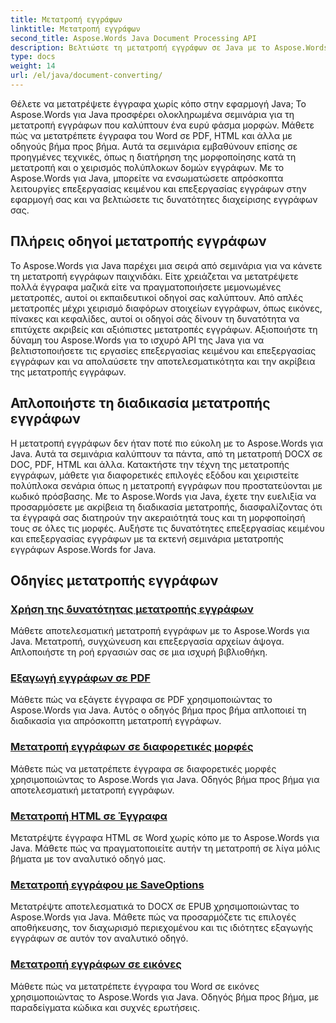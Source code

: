 ```yaml
---
title: Μετατροπή εγγράφων
linktitle: Μετατροπή εγγράφων
second_title: Aspose.Words Java Document Processing API
description: Βελτιώστε τη μετατροπή εγγράφων σε Java με το Aspose.Words! Μάθετε αναλυτικούς οδηγούς για την επεξεργασία κειμένου και την επεξεργασία εγγράφων
type: docs
weight: 14
url: /el/java/document-converting/
---
```


Θέλετε να μετατρέψετε έγγραφα χωρίς κόπο στην εφαρμογή Java; Το Aspose.Words για Java προσφέρει ολοκληρωμένα σεμινάρια για τη μετατροπή εγγράφων που καλύπτουν ένα ευρύ φάσμα μορφών. Μάθετε πώς να μετατρέπετε έγγραφα του Word σε PDF, HTML και άλλα με οδηγούς βήμα προς βήμα. Αυτά τα σεμινάρια εμβαθύνουν επίσης σε προηγμένες τεχνικές, όπως η διατήρηση της μορφοποίησης κατά τη μετατροπή και ο χειρισμός πολύπλοκων δομών εγγράφων. Με το Aspose.Words για Java, μπορείτε να ενσωματώσετε απρόσκοπτα λειτουργίες επεξεργασίας κειμένου και επεξεργασίας εγγράφων στην εφαρμογή σας και να βελτιώσετε τις δυνατότητες διαχείρισης εγγράφων σας.

## Πλήρεις οδηγοί μετατροπής εγγράφων

Το Aspose.Words για Java παρέχει μια σειρά από σεμινάρια για να κάνετε τη μετατροπή εγγράφων παιχνιδάκι. Είτε χρειάζεται να μετατρέψετε πολλά έγγραφα μαζικά είτε να πραγματοποιήσετε μεμονωμένες μετατροπές, αυτοί οι εκπαιδευτικοί οδηγοί σας καλύπτουν. Από απλές μετατροπές μέχρι χειρισμό διαφόρων στοιχείων εγγράφων, όπως εικόνες, πίνακες και κεφαλίδες, αυτοί οι οδηγοί σάς δίνουν τη δυνατότητα να επιτύχετε ακριβείς και αξιόπιστες μετατροπές εγγράφων. Αξιοποιήστε τη δύναμη του Aspose.Words για το ισχυρό API της Java για να βελτιστοποιήσετε τις εργασίες επεξεργασίας κειμένου και επεξεργασίας εγγράφων και να απολαύσετε την αποτελεσματικότητα και την ακρίβεια της μετατροπής εγγράφων.

## Απλοποιήστε τη διαδικασία μετατροπής εγγράφων

Η μετατροπή εγγράφων δεν ήταν ποτέ πιο εύκολη με το Aspose.Words για Java. Αυτά τα σεμινάρια καλύπτουν τα πάντα, από τη μετατροπή DOCX σε DOC, PDF, HTML και άλλα. Κατακτήστε την τέχνη της μετατροπής εγγράφων, μάθετε για διαφορετικές επιλογές εξόδου και χειριστείτε πολύπλοκα σενάρια όπως η μετατροπή εγγράφων που προστατεύονται με κωδικό πρόσβασης. Με το Aspose.Words για Java, έχετε την ευελιξία να προσαρμόσετε με ακρίβεια τη διαδικασία μετατροπής, διασφαλίζοντας ότι τα έγγραφά σας διατηρούν την ακεραιότητά τους και τη μορφοποίησή τους σε όλες τις μορφές. Αυξήστε τις δυνατότητες επεξεργασίας κειμένου και επεξεργασίας εγγράφων με τα εκτενή σεμινάρια μετατροπής εγγράφων Aspose.Words for Java.

## Οδηγίες μετατροπής εγγράφων

### [Χρήση της δυνατότητας μετατροπής εγγράφων](./using-document-converting/)
Μάθετε αποτελεσματική μετατροπή εγγράφων με το Aspose.Words για Java. Μετατροπή, συγχώνευση και επεξεργασία αρχείων άψογα. Απλοποιήστε τη ροή εργασιών σας σε μια ισχυρή βιβλιοθήκη.
### [Εξαγωγή εγγράφων σε PDF](./exporting-documents-to-pdf/)
Μάθετε πώς να εξάγετε έγγραφα σε PDF χρησιμοποιώντας το Aspose.Words για Java. Αυτός ο οδηγός βήμα προς βήμα απλοποιεί τη διαδικασία για απρόσκοπτη μετατροπή εγγράφων.
### [Μετατροπή εγγράφων σε διαφορετικές μορφές](./converting-documents-different-formats/)
Μάθετε πώς να μετατρέπετε έγγραφα σε διαφορετικές μορφές χρησιμοποιώντας το Aspose.Words για Java. Οδηγός βήμα προς βήμα για αποτελεσματική μετατροπή εγγράφων.
### [Μετατροπή HTML σε Έγγραφα](./converting-html-documents/)
Μετατρέψτε έγγραφα HTML σε Word χωρίς κόπο με το Aspose.Words για Java. Μάθετε πώς να πραγματοποιείτε αυτήν τη μετατροπή σε λίγα μόλις βήματα με τον αναλυτικό οδηγό μας.
### [Μετατροπή εγγράφου με SaveOptions](./document-conversion-saveoptions/)
Μετατρέψτε αποτελεσματικά το DOCX σε EPUB χρησιμοποιώντας το Aspose.Words για Java. Μάθετε πώς να προσαρμόζετε τις επιλογές αποθήκευσης, τον διαχωρισμό περιεχομένου και τις ιδιότητες εξαγωγής εγγράφων σε αυτόν τον αναλυτικό οδηγό.
### [Μετατροπή εγγράφων σε εικόνες](./converting-documents-images/)
Μάθετε πώς να μετατρέπετε έγγραφα του Word σε εικόνες χρησιμοποιώντας το Aspose.Words για Java. Οδηγός βήμα προς βήμα, με παραδείγματα κώδικα και συχνές ερωτήσεις.